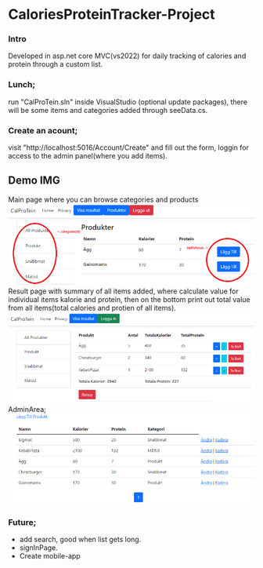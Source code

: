 # CaloriesProteinTracker-Project

### Intro
Developed in asp.net core MVC(vs2022) for daily tracking of calories and protein through a custom list.

### Lunch;
run "CalProTein.sln" inside VisualStudio (optional update packages), there will be some items and categories added through seeData.cs.
### Create an acount;
visit "http://localhost:5016/Account/Create" and fill out the form, loggin for access to the admin panel(where you add items).

## Demo IMG
Main page where you can browse categories and products
![MainPage](imgDemo/main.png)
Result page with summary of all items added, where calculate value for individual items kalorie and protein, then on the bottom print out total value from all items(total calories and protien of all items).
![Results](imgDemo/results.png)
AdminArea;
![Results](imgDemo/admin.png)


### Future;
- add search, good when list gets long.
- signInPage.
- Create mobile-app
